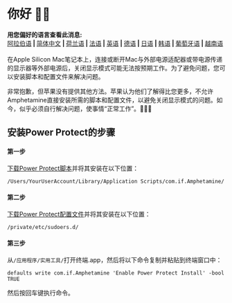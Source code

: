 # 你好 👋🏼

<b>用您偏好的语言查看此消息:</b><br><a href="https://x74353.github.io/Amphetamine-Power-Protect/Localized/PowerProtectInstall_Arabic.html">阿拉伯语</a><b> | </b><a href="https://x74353.github.io/Amphetamine-Power-Protect/Localized/PowerProtectInstall_ChineseSimplified.html">简体中文</a><b> | </b><a href="https://x74353.github.io/Amphetamine-Power-Protect/Localized/PowerProtectInstall_Dutch.html">荷兰语</a><b> | </b><a href="https://x74353.github.io/Amphetamine-Power-Protect/Localized/PowerProtectInstall_French.html">法语</a><b> | </b><a href="https://x74353.github.io/Amphetamine-Power-Protect/">英语</a><b> | </b><a href="https://x74353.github.io/Amphetamine-Power-Protect/Localized/PowerProtectInstall_German.html">德语</a><b> | </b><a href="https://x74353.github.io/Amphetamine-Power-Protect/Localized/PowerProtectInstall_Japanese.html">日语</a><b> | </b><a href="https://x74353.github.io/Amphetamine-Power-Protect/Localized/PowerProtectInstall_Korean.html">韩语</a><b> | </b><a href="https://x74353.github.io/Amphetamine-Power-Protect/Localized/PowerProtectInstall_Portuguese.html">葡萄牙语</a><b> | </b><a href="https://x74353.github.io/Amphetamine-Power-Protect/Localized/PowerProtectInstall_Vietnamese.html">越南语</a>
<br><br>
在Apple Silicon Mac笔记本上，连接或断开Mac与外部电源适配器或带电源传递的显示器等外部电源后，关闭显示模式可能无法按预期工作。为了避免问题，您可以安装脚本和配置文件来解决问题。

非常抱歉，但苹果没有提供其他方法。苹果认为他们了解得比您更多，不允许Amphetamine直接安装所需的脚本和配置文件，以避免关闭显示模式的问题。如今，似乎必须自行解决问题，使事情“正常工作”。🔨💪🏼

## 安装Power Protect的步骤

<h4>第一步</h4>
<a href="https://raw.githubusercontent.com/x74353/Amphetamine/master/Files/PowerProtect_Script.zip">下载Power Protect脚本</a>并将其安装在以下位置：<br>

```
/Users/YourUserAccount/Library/Application Scripts/com.if.Amphetamine/
```

<h4>第二步</h4>

<a href="https://raw.githubusercontent.com/x74353/Amphetamine/master/Files/PowerProtect_Configuration.zip">下载Power Protect配置文件</a>并将其安装在以下位置：

```
/private/etc/sudoers.d/
```

<h4>第三步</h4>

从```/应用程序/实用工具/```打开终端.app，然后将以下命令复制并粘贴到终端窗口中：

```
defaults write com.if.Amphetamine 'Enable Power Protect Install' -bool TRUE
```

然后按回车键执行命令。
